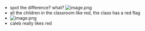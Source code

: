 - spot the difference? what? ![image.png](image_1751307237333_0.png)
- all the children in the classroom like red, the class has a red flag
- ![image.png](image_1751307310734_0.png)
- caleb really likes red